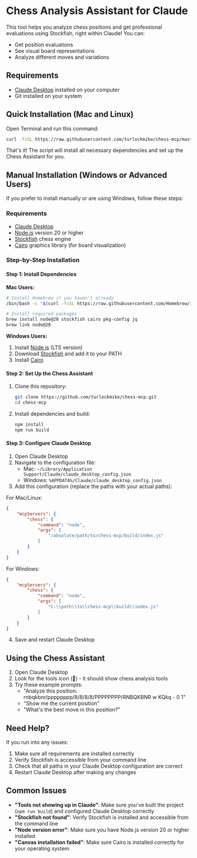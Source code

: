 # Chess Analysis Assistant for Claude

This tool helps you analyze chess positions and get professional evaluations using Stockfish, right within Claude! You can:
- Get position evaluations
- See visual board representations
- Analyze different moves and variations

## Requirements

- [Claude Desktop](https://claude.ai/desktop) installed on your computer
- Git installed on your system

## Quick Installation (Mac and Linux)

Open Terminal and run this command:
```bash
curl -fsSL https://raw.githubusercontent.com/turlockmike/chess-mcp/master/install.sh | bash
```

That's it! The script will install all necessary dependencies and set up the Chess Assistant for you.

## Manual Installation (Windows or Advanced Users)

If you prefer to install manually or are using Windows, follow these steps:

### Requirements

- [Claude Desktop](https://claude.ai/desktop)
- [Node.js](https://nodejs.org/) version 20 or higher
- [Stockfish](https://stockfishchess.org/) chess engine
- [Cairo](https://github.com/Automattic/node-canvas/wiki/Installation:-Windows) graphics library (for board visualization)

### Step-by-Step Installation

#### Step 1: Install Dependencies

**Mac Users:**
```bash
# Install Homebrew if you haven't already
/bin/bash -c "$(curl -fsSL https://raw.githubusercontent.com/Homebrew/install/HEAD/install.sh)"

# Install required packages
brew install node@20 stockfish cairo pkg-config jq
brew link node@20
```

**Windows Users:**
1. Install [Node.js](https://nodejs.org/) (LTS version)
2. Download [Stockfish](https://stockfishchess.org/download/) and add it to your PATH
3. Install [Cairo](https://github.com/Automattic/node-canvas/wiki/Installation:-Windows)

#### Step 2: Set Up the Chess Assistant
1. Clone this repository:
   ```bash
   git clone https://github.com/turlockmike/chess-mcp.git
   cd chess-mcp
   ```
2. Install dependencies and build:
   ```bash
   npm install
   npm run build
   ```

#### Step 3: Configure Claude Desktop
1. Open Claude Desktop
2. Navigate to the configuration file:
   - Mac: `~/Library/Application Support/Claude/claude_desktop_config.json`
   - Windows: `%APPDATA%/Claude/claude_desktop_config.json`
3. Add this configuration (replace the paths with your actual paths):

For Mac/Linux:
```json
{
    "mcpServers": {
        "chess": {
            "command": "node",
            "args": [
                "/absolute/path/to/chess-mcp/build/index.js"
            ]
        }
    }
}
```

For Windows:
```json
{
    "mcpServers": {
        "chess": {
            "command": "node",
            "args": [
                "C:\\path\\to\\chess-mcp\\build\\index.js"
            ]
        }
    }
}
```

4. Save and restart Claude Desktop

## Using the Chess Assistant

1. Open Claude Desktop
2. Look for the tools icon (🔧) - it should show chess analysis tools
3. Try these example prompts:
   - "Analyze this position: rnbqkbnr/pppppppp/8/8/8/8/PPPPPPPP/RNBQKBNR w KQkq - 0 1"
   - "Show me the current position"
   - "What's the best move in this position?"

## Need Help?

If you run into any issues:
1. Make sure all requirements are installed correctly
2. Verify Stockfish is accessible from your command line
3. Check that all paths in your Claude Desktop configuration are correct
4. Restart Claude Desktop after making any changes

## Common Issues

- **"Tools not showing up in Claude"**: Make sure you've built the project (`npm run build`) and configured Claude Desktop correctly
- **"Stockfish not found"**: Verify Stockfish is installed and accessible from the command line
- **"Node version error"**: Make sure you have Node.js version 20 or higher installed
- **"Canvas installation failed"**: Make sure Cairo is installed correctly for your operating system 